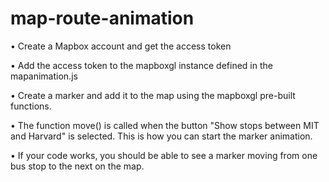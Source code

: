 # map-route-animation

• Create a Mapbox account and get the access token

• Add the access token to the mapboxgl instance defined in the mapanimation.js

• Create a marker and add it to the map using the mapboxgl pre-built functions.

• The function move() is called when the button "Show stops between MIT and Harvard" is selected. This is how you can start the marker animation.

• If your code works, you should be able to see a marker moving from one bus stop to the next on the map.
